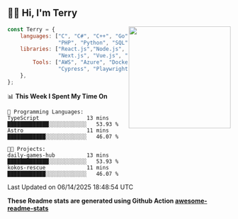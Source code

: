 <h2>👋🏻 Hi, I'm Terry</h2>

<img align='right' src="https://media.giphy.com/media/fkZukR450RQ1qnGaq9/giphy.gif" width="230">

```javascript
const Terry = {
    languages: ["C", "C#", "C++", "Go", "Java", "Javascript",
                "PHP", "Python", "SQL", "Typescript"],
    libraries: ["React.js","Node.js", ".Net", "Express.js",
                "Next.js", "Vue.js", "Astro.js", "CUDA"],
        Tools: ["AWS", "Azure", "Docker🐳", "Git", "Figma",
                "Cypress", "Playwright", "Postman", "Jira"],
    },
};
```
<!--START_SECTION:waka-->
📊 **This Week I Spent My Time On** 

```text
💬 Programming Languages: 
TypeScript               13 mins             █████████████░░░░░░░░░░░░   53.93 % 
Astro                    11 mins             ████████████░░░░░░░░░░░░░   46.07 % 

🐱‍💻 Projects: 
daily-games-hub          13 mins             █████████████░░░░░░░░░░░░   53.93 % 
kokos-rescue             11 mins             ████████████░░░░░░░░░░░░░   46.07 % 
```


 Last Updated on 06/14/2025 18:48:54 UTC
<!--END_SECTION:waka-->

**These Readme stats are generated using Github Action [awesome-readme-stats](https://github.com/anmol098/waka-readme-stats)**
